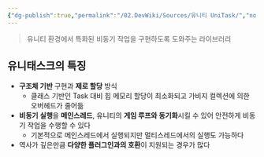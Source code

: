 ```yaml
---
{"dg-publish":true,"permalink":"/02.DevWiki/Sources/유니티 UniTask/","noteIcon":"","created":"2024-11-10T14:49:28.000+09:00","updated":"2025-08-16T23:26:09.000+09:00"}
---
```


> 유니티 환경에서 특화된 비동기 작업을 구현하도록 도와주는 라이브러리
## 유니태스크의 특징
- **구조체 기반** 구현과 **제로 할당** 방식
	- 클래스 기반인 Task 대비 힙 메모리 할당이 최소화되고 가비지 컬렉션에 의한 오버헤드가 줄어듦
- **비동기 실행**을 **메인스레드**, 유니티의 **게임 루프와 동기화**시킬 수 있어 안전하게 비동기 작업을 수행할 수 있다
	- 기본적으로 메인스레드에서 실행되지만 멀티스레드에서의 실행도 가능하다
- 역사가 깊은만큼 **다양한 플러그인과의 호환**이 지원되는 경우가 많다